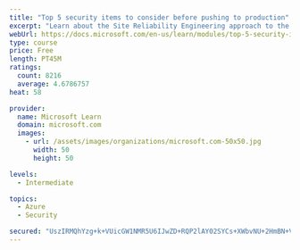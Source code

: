 ```yaml
---
title: "Top 5 security items to consider before pushing to production"
excerpt: "Learn about the Site Reliability Engineering approach to the challenge of assuring reliability and gain a better understanding of why it matters."
webUrl: https://docs.microsoft.com/en-us/learn/modules/top-5-security-items-to-consider/
type: course
price: Free
length: PT45M
ratings:
  count: 8216
  average: 4.6786757
heat: 58

provider:
  name: Microsoft Learn
  domain: microsoft.com
  images:
    - url: /assets/images/organizations/microsoft.com-50x50.jpg
      width: 50
      height: 50

levels:
  - Intermediate

topics:
  - Azure
  - Security

secured: "UszIRMQhYzg+k+VUicGW1NMR5U6IJwZD+RQP2lAY02SYCs+XWbvNU+2HmBN+VXKZCZW0bzbFJ7lwW/8b8NPgVvanO6WXFaozr7TMPjDQ9ghc6psI5hNhICIhQKSUovNOdSfGhJHh3DcHiQnGkz0MhiIfdvrl8Wfo+D4HAk1dOEHEg+Y6ZB9W/lk/hpCvwN+utBzlE6BRzUc8eHLsV1wnyheTuLMPSETwiyugpCDFgarbysIzN8OKhjGj2oZ5V2RDTr4nGXi1Nbf7oWkYBL2ZwALTat2GWZkclT5uE3eXRQzKJmSIDmIzKsQrcbAITaFTPNYwQ9Q5XIXLHPf5008Uk8MHhGIYGAQVZuxe1vCbtT4vJWtH+ygZiGuu8F1elQCrRt1ojIo6GxmG30RLvoGTb2lk/4ALVmlhmB/m6VeymHg=;XrgTJ+uNMNcAJjU+KuXgfw=="
---
```


